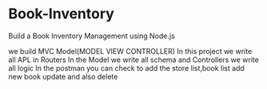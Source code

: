 # Book-Inventory
Build a Book Inventory Management using Node.js


we build MVC Model(MODEL VIEW CONTROLLER)
In this project we write all APL in Routers
In the Model we write all schema and
Controllers we write all logic
In the postman you can check to add the store list,book list add new book update and also delete 
